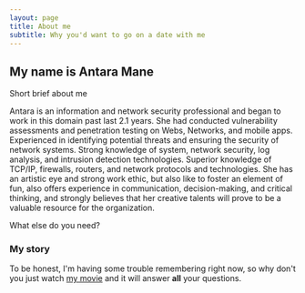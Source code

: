 ```yaml
---
layout: page
title: About me
subtitle: Why you'd want to go on a date with me
---
```


## My name is Antara Mane ##

Short brief about me

Antara is an information and network security professional and began to work in this domain past last 2.1 years. She had conducted vulnerability assessments and penetration testing on Webs, Networks, and mobile apps. Experienced in identifying potential threats and ensuring the security of network systems. Strong knowledge of system, network security, log analysis, and intrusion detection technologies. Superior knowledge of TCP/IP, firewalls, routers, and network protocols and technologies. She has an artistic eye and strong work ethic, but also like to foster an element of fun, also offers experience in communication, decision-making, and critical thinking, and strongly believes that her creative talents will prove to be a valuable resource for the organization.

What else do you need?

### My story

To be honest, I'm having some trouble remembering right now, so why don't you just watch [my movie](https://en.wikipedia.org/wiki/The_Princess_Bride_%28film%29) and it will answer **all** your questions.
